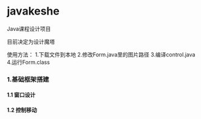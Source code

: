 # javakeshe
Java课程设计项目

目前决定为设计魔塔

使用方法：
1.下载文件到本地
2.修改Form.java里的图片路径
3.编译control.java
4.运行Form.class

### 1.基础框架搭建
#### 1.1 窗口设计
#### 1.2 控制移动
